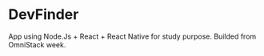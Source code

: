 # DevFinder
App using Node.Js + React + React Native for study purpose. Builded from OmniStack week.
